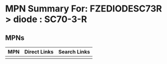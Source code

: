 



# MPN Summary For: FZEDIODESC73R > diode : SC70-3-R

## MPNs
  

|MPN|Direct Links|Search Links|
| :--- | :--- | :--- |
||||
